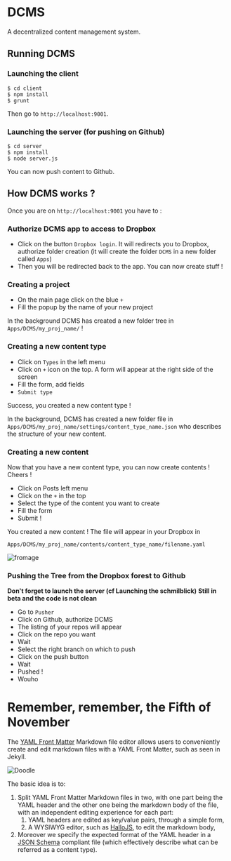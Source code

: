 # DCMS

A decentralized content management system.

## Running DCMS

### Launching the client

```
$ cd client
$ npm install
$ grunt
```

Then go to `http://localhost:9001`.

### Launching the server (for pushing on Github)

```
$ cd server
$ npm install
$ node server.js
```

You can now push content to Github.

## How DCMS works ?

Once you are on `http://localhost:9001` you have to :

### Authorize DCMS app to access to Dropbox

- Click on the button `Dropbox login`. It will redirects you to Dropbox, authorize folder creation (it will create the folder `DCMS` in a new folder called `Apps`)
- Then you will be redirected back to the app. You can now create stuff !

### Creating a project

- On the main page click on the blue `+`
- Fill the popup by the name of your new project

In the background DCMS has created a new folder tree in `Apps/DCMS/my_proj_name/` !

### Creating a new content type

- Click on `Types` in the left menu
- Click on `+` icon on the top. A form will appear at the right side of the screen
- Fill the form, add fields 
- `Submit type`

Success, you created a new content type ! 

In the background, DCMS has created a new folder file in `Apps/DCMS/my_proj_name/settings/content_type_name.json` who describes the structure of your new content.

### Creating a new content

Now that you have a new content type, you can now create contents ! Cheers !

- Click on Posts left menu
- Click on the `+` in the top
- Select the type of the content you want to create
- Fill the form 
- Submit !

You created a new content ! The file will appear in your Dropbox in 
```
Apps/DCMS/my_proj_name/contents/content_type_name/filename.yaml
```

![fromage](http://www.cantobre-france.eu/wp-content/uploads/2012/02/Roquefort_Caves.jpg)

### Pushing the Tree from the Dropbox forest to Github

**Don't forget to launch the server (cf Launching the schmilblick)**
**Still in beta and the code is not clean**

- Go to `Pusher`
- Click on Github, authorize DCMS
- The listing of your repos will appear
- Click on the repo you want 
- Wait
- Select the right branch on which to push
- Click on the push button
- Wait
- Pushed !
- Wouho

# Remember, remember, the Fifth of November

The [YAML Front Matter](https://github.com/mojombo/jekyll/wiki/yaml-front-matter) Markdown file editor allows users to conveniently create and edit markdown files with a YAML Front Matter, such as seen in Jekyll.

![Doodle](https://f.cloud.github.com/assets/306868/333283/014f8f6a-9c4e-11e2-8601-8c475a4eca01.png)

The basic idea is to:

1. Split YAML Front Matter Markdown files in two, with one part being the YAML header and the other one being the markdown body of the file, with an independent editing experience for each part:
    1. YAML headers are edited as key/value pairs, through a simple form,
    1. A WYSIWYG editor, such as [HalloJS](http://hallojs.org/), to edit the markdown body,
1. Moreover we specify the expected format of the YAML header in a [JSON Schema](http://json-schema.org/) compliant file (which effectively describe what can be referred as a content type).
